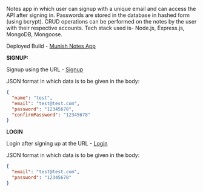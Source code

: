 Notes app in which user can signup with a unique email and can access the API after signing in. Passwords are stored in the database in hashed form (using bcrypt). CRUD operations can be performed on the notes by the user with their respective accounts. Tech stack used is- Node.js, Express.js, MongoDB, Mongoose.

Deployed Build - [Munish Notes App](https://munish-notes-app.onrender.com)

**SIGNUP:**

Signup using the URL - [Signup](https://munish-notes-app.onrender.com/auth/signup/)

JSON format in which data is to be given in the body:
```json
{
  "name": "test",
  "email": "test@test.com",
  "password": "12345678",
  "confirmPassword": "12345678"
}
```
**LOGIN**

Login after signing up at the URL - [Login](https://munish-notes-app.onrender.com/auth/login)

JSON format in which data is to be given in the body:
```json
{
  "email": "test@test.com",
  "password": "12345678"
}




